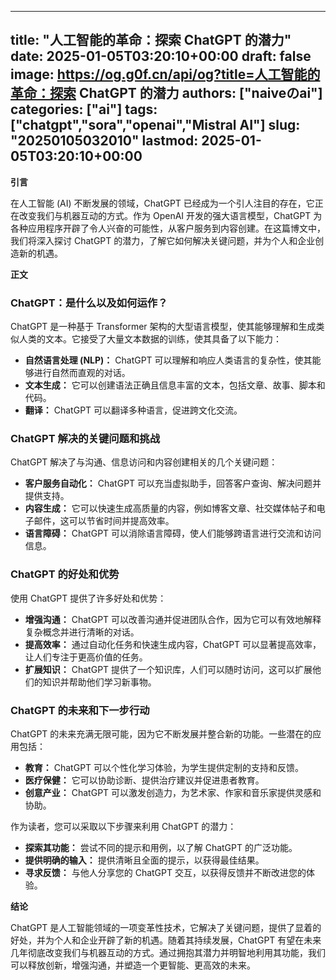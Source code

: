
---
title: "人工智能的革命：探索 ChatGPT 的潜力"
date: 2025-01-05T03:20:10+00:00
draft: false
image: https://og.g0f.cn/api/og?title=人工智能的革命：探索 ChatGPT 的潜力
authors: ["naiveのai"]
categories: ["ai"]
tags: ["chatgpt","sora","openai","Mistral AI"]
slug: "20250105032010"
lastmod: 2025-01-05T03:20:10+00:00
---
**引言**

在人工智能 (AI) 不断发展的领域，ChatGPT 已经成为一个引人注目的存在，它正在改变我们与机器互动的方式。作为 OpenAI 开发的强大语言模型，ChatGPT 为各种应用程序开辟了令人兴奋的可能性，从客户服务到内容创建。在这篇博文中，我们将深入探讨 ChatGPT 的潜力，了解它如何解决关键问题，并为个人和企业创造新的机遇。

**正文**

### ChatGPT：是什么以及如何运作？

ChatGPT 是一种基于 Transformer 架构的大型语言模型，使其能够理解和生成类似人类的文本。它接受了大量文本数据的训练，使其具备了以下能力：

- **自然语言处理 (NLP)：** ChatGPT 可以理解和响应人类语言的复杂性，使其能够进行自然而直观的对话。
- **文本生成：** 它可以创建语法正确且信息丰富的文本，包括文章、故事、脚本和代码。
- **翻译：** ChatGPT 可以翻译多种语言，促进跨文化交流。

### ChatGPT 解决的关键问题和挑战

ChatGPT 解决了与沟通、信息访问和内容创建相关的几个关键问题：

- **客户服务自动化：** ChatGPT 可以充当虚拟助手，回答客户查询、解决问题并提供支持。
- **内容生成：** 它可以快速生成高质量的内容，例如博客文章、社交媒体帖子和电子邮件，这可以节省时间并提高效率。
- **语言障碍：** ChatGPT 可以消除语言障碍，使人们能够跨语言进行交流和访问信息。

### ChatGPT 的好处和优势

使用 ChatGPT 提供了许多好处和优势：

- **增强沟通：** ChatGPT 可以改善沟通并促进团队合作，因为它可以有效地解释复杂概念并进行清晰的对话。
- **提高效率：** 通过自动化任务和快速生成内容，ChatGPT 可以显著提高效率，让人们专注于更高价值的任务。
- **扩展知识：** ChatGPT 提供了一个知识库，人们可以随时访问，这可以扩展他们的知识并帮助他们学习新事物。

### ChatGPT 的未来和下一步行动

ChatGPT 的未来充满无限可能，因为它不断发展并整合新的功能。一些潜在的应用包括：

- **教育：** ChatGPT 可以个性化学习体验，为学生提供定制的支持和反馈。
- **医疗保健：** 它可以协助诊断、提供治疗建议并促进患者教育。
- **创意产业：** ChatGPT 可以激发创造力，为艺术家、作家和音乐家提供灵感和协助。

作为读者，您可以采取以下步骤来利用 ChatGPT 的潜力：

- **探索其功能：** 尝试不同的提示和用例，以了解 ChatGPT 的广泛功能。
- **提供明确的输入：** 提供清晰且全面的提示，以获得最佳结果。
- **寻求反馈：** 与他人分享您的 ChatGPT 交互，以获得反馈并不断改进您的体验。

**结论**

ChatGPT 是人工智能领域的一项变革性技术，它解决了关键问题，提供了显着的好处，并为个人和企业开辟了新的机遇。随着其持续发展，ChatGPT 有望在未来几年彻底改变我们与机器互动的方式。通过拥抱其潜力并明智地利用其功能，我们可以释放创新，增强沟通，并塑造一个更智能、更高效的未来。